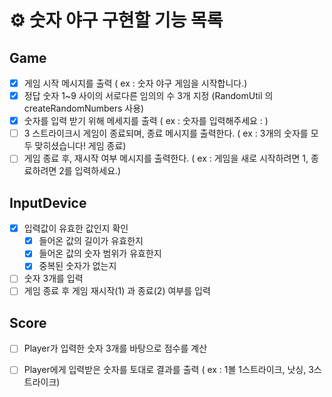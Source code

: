 # ⚙️ 숫자 야구 구현할 기능 목록

## Game
 - [x] 게임 시작 메시지를 출력 ( ex : 숫자 야구 게임을 시작합니다.)
 - [x] 정답 숫자 1~9 사이의 서로다른 임의의 수 3개 지정 (RandomUtil 의 createRandomNumbers 사용)
 - [x] 숫자를 입력 받기 위해 메세지를 출력 ( ex : 숫자를 입력해주세요 : )
 - [ ] 3 스트라이크시 게임이 종료되며, 종료 메시지를 출력한다. ( ex : 3개의 숫자를 모두 맞히셨습니다! 게임 종료)
 - [ ] 게임 종료 후, 재시작 여부 메시지를 출력한다. ( ex : 게임을 새로 시작하려면 1, 종료하려면 2를 입력하세요.)

## InputDevice
 - [x] 입력값이 유효한 값인지 확인
   - [x] 들어온 값의 길이가 유효한지
   - [x] 들어온 값의 숫자 범위가 유효한지
   - [x] 중복된 숫자가 없는지
 - [ ] 숫자 3개를 입력
 - [ ] 게임 종료 후 게임 재시작(1) 과 종료(2) 여부를 입력

## Score
 - [ ] Player가 입력한 숫자 3개를 바탕으로 점수를 계산
 - [ ] Player에게 입력받은 숫자를 토대로 결과를 출력 ( ex : 1볼 1스트라이크, 낫싱, 3스트라이크)


